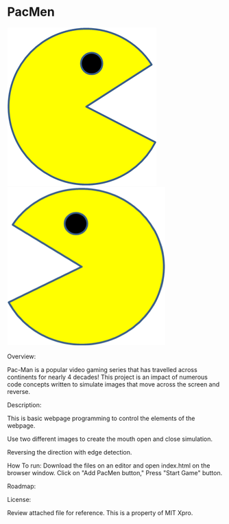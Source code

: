 # PacMen
<img src= "PacMan1.png">
<img src= "PacMan3.png">

Overview:

Pac-Man is a popular video gaming series that has travelled across continents for nearly 4 decades! This project is an impact of numerous code concepts written to simulate images that move across the screen and reverse.

Description: 

This is basic webpage programming to control the elements of the webpage.

Use two different images to create the mouth open and close simulation.

Reversing the direction with edge detection.

How To run: 
Download the files on an editor and open index.html on the browser window. 
Click on "Add PacMen button," Press "Start Game" button.

Roadmap:


License:

Review attached file for reference. This is a property of MIT Xpro.
